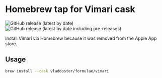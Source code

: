 # Homebrew tap for Vimari cask

![GitHub release (latest by date)](https://img.shields.io/github/v/release/televator-apps/vimari)
![GitHub release (latest by date including pre-releases)](https://img.shields.io/github/v/release/televator-apps/vimari?include_prereleases&label=pre%20release)


Install Vimari via Homebrew because it was removed from the Apple App store.

## Usage

```bash
brew install --cask vladdoster/formulae/vimari 
```
